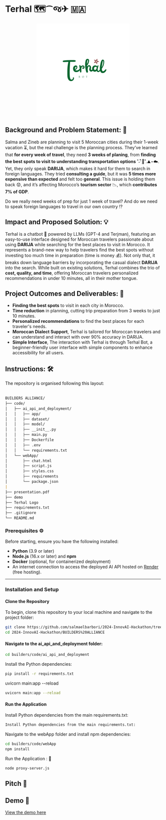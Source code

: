 # Terhal 🗺️⁀જ✈︎ 🇲🇦

<div align="center">
    <img src = "./Terhal_bot.png" alt = "terhal logo" width = "300px" height = "300px" >
</div>

##  Background and Problem Statement: 💢

Salma and Zineb are planning to visit 5 Moroccan cities during their 1-week vacation ⏳, but the real challenge is the planning process. They’ve learned that **for every week of travel**, they need **3 weeks of planing**, from **finding the best spots to visit to understanding transportation options** ˚˖𓍢ִ໋🍃˚.⛰️⋆☁️. Yet, they only speak **DARIJA**, which makes it hard for them to search in foreign languages. They tried **consulting a guide**, but it was **5 times more expensive than expected** and felt too **general**. This issue is holding them back 😟, and it’s affecting Morocco’s **tourism sector** 📉, which **contributes 7% of GDP**. 

Do we really need weeks of prep for just 1 week of travel? And do we need to speak foreign languages to travel in our own country ⁉️


##  Impact and Proposed Solution: 💡

Terhal is a chatbot 🤖 powered by LLMs (GPT-4 and Terjman), featuring an easy-to-use interface designed for Moroccan travelers passionate about using **DARIJA** while searching for the best places to visit in Morocco. It represents a brand-new way to help travelers find the best spots without investing too much time in preparation (time is money 💰). Not only that, it breaks down language barriers by incorporating the casual dialect **DARIJA** into the search. While built on existing solutions, Terhal combines the trio of **cost, quality, and time**, offering Moroccan travelers personalized recommendations in under 10 minutes, all in their mother tongue.

##  Project Outcomes and Deliverables: 🎯

- **Finding the best spots** to visit in each city in Morocco.
- **Time reduction** in planning, cutting trip preparation from 3 weeks to just 10 minutes.
- **Personalized recommendations** to find the best places for each traveler's needs.
- **Moroccan Dialect Support**, Terhal is tailored for Moroccan travelers and can understand and interact with over 90% accuracy in DARIJA.
- **Simple Interface**, The interaction with Terhal is through Terhal Bot, a beginner-friendly user interface with simple components to enhance accessibility for all users.

##  Instructions: 🛠️

The repository is organised following this layout:

```markdown

BUILDERS ALLIANCE/
├── code/
│   ├── ai_api_and_deployment/
│   │   ├── app/
│   │   ├── dataset/
│   │   ├── model/
│   │   ├── __init__.py
│   │   ├── main.py
│   │   ├── Dockerfile
│   │   ├── .env
│   │   └── requirements.txt
│   └── webApp/
│       ├── chat.html
│       ├── script.js
│       ├── styles.css
│       ├── requirements
│       └── package.json
|
├── presentation.pdf
├── demo
├── Terhal Logo
├── requirements.txt
├── .gitignore
└── README.md

```

### Prerequisites ⚙️

Before starting, ensure you have the following installed:
- **Python** (3.9 or later)
- **Node.js** (16.x or later) and **npm**
- **Docker** (optional, for containerized deployment)
- An internet connection to access the deployed AI API hosted on [Render](https://render.com) (free hosting).

---

### Installation and Setup

#### Clone the Repository

To begin, clone this repository to your local machine and navigate to the project folder:

```bash
git clone https://github.com/salmaelbarbori/2024-InnovAI-Hackathon/tree/main/BUILDERS%20ALLIANCE
cd 2024-InnovAI-Hackathon/BUILDERS%20ALLIANCE
```

#### Navigate to the **ai_api_and_deployment** folder:

```bash
cd builders/code/ai_api_and_deployment
```

Install the Python dependencies:

```bash
pip install -r requirements.txt
```

uvicorn main:app --reload

```bash
uvicorn main:app --reload
```

#### Run the Application 

Install Python dependencies from the main requirements.txt:

```bash
Install Python dependencies from the main requirements.txt:
```

Navigate to the webApp folder and install npm dependencies:

 ```bash
cd builders/code/webApp
npm install
```

Run the Application : 🔮

```bash
node proxy-server.js
 ```

 ## Pitch 🎤

 ## Demo 🔮

[View the demo here](https://drive.google.com/file/d/1JIDRnFU8lKGONttrHCC4TfDb2P7j8hXG/view?usp=sharing)